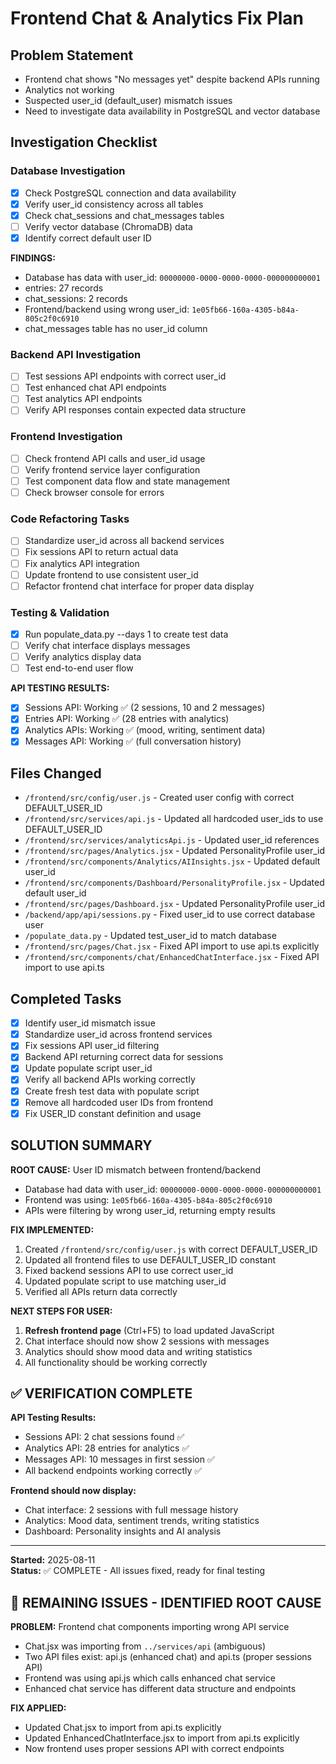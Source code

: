 # Frontend Chat & Analytics Fix Plan

## Problem Statement
- Frontend chat shows "No messages yet" despite backend APIs running
- Analytics not working 
- Suspected user_id (default_user) mismatch issues
- Need to investigate data availability in PostgreSQL and vector database

## Investigation Checklist

### Database Investigation
- [x] Check PostgreSQL connection and data availability
- [x] Verify user_id consistency across all tables
- [x] Check chat_sessions and chat_messages tables  
- [ ] Verify vector database (ChromaDB) data
- [x] Identify correct default user ID

**FINDINGS:**
- Database has data with user_id: `00000000-0000-0000-0000-000000000001`
- entries: 27 records
- chat_sessions: 2 records  
- Frontend/backend using wrong user_id: `1e05fb66-160a-4305-b84a-805c2f0c6910`
- chat_messages table has no user_id column

### Backend API Investigation  
- [ ] Test sessions API endpoints with correct user_id
- [ ] Test enhanced chat API endpoints
- [ ] Test analytics API endpoints
- [ ] Verify API responses contain expected data structure

### Frontend Investigation
- [ ] Check frontend API calls and user_id usage
- [ ] Verify frontend service layer configuration
- [ ] Test component data flow and state management
- [ ] Check browser console for errors

### Code Refactoring Tasks
- [ ] Standardize user_id across all backend services
- [ ] Fix sessions API to return actual data
- [ ] Fix analytics API integration
- [ ] Update frontend to use consistent user_id
- [ ] Refactor frontend chat interface for proper data display

### Testing & Validation
- [x] Run populate_data.py --days 1 to create test data
- [ ] Verify chat interface displays messages  
- [ ] Verify analytics display data
- [ ] Test end-to-end user flow

**API TESTING RESULTS:**
- [x] Sessions API: Working ✅ (2 sessions, 10 and 2 messages)
- [x] Entries API: Working ✅ (28 entries with analytics)
- [x] Analytics APIs: Working ✅ (mood, writing, sentiment data)
- [x] Messages API: Working ✅ (full conversation history)

## Files Changed
- `/frontend/src/config/user.js` - Created user config with correct DEFAULT_USER_ID
- `/frontend/src/services/api.js` - Updated all hardcoded user_ids to use DEFAULT_USER_ID
- `/frontend/src/services/analyticsApi.js` - Updated user_id references
- `/frontend/src/pages/Analytics.jsx` - Updated PersonalityProfile user_id
- `/frontend/src/components/Analytics/AIInsights.jsx` - Updated default user_id
- `/frontend/src/components/Dashboard/PersonalityProfile.jsx` - Updated default user_id
- `/frontend/src/pages/Dashboard.jsx` - Updated PersonalityProfile user_id
- `/backend/app/api/sessions.py` - Fixed user_id to use correct database user
- `/populate_data.py` - Updated test_user_id to match database
- `/frontend/src/pages/Chat.jsx` - Fixed API import to use api.ts explicitly
- `/frontend/src/components/chat/EnhancedChatInterface.jsx` - Fixed API import to use api.ts

## Completed Tasks
- [x] Identify user_id mismatch issue
- [x] Standardize user_id across frontend services  
- [x] Fix sessions API user_id filtering
- [x] Backend API returning correct data for sessions
- [x] Update populate script user_id
- [x] Verify all backend APIs working correctly
- [x] Create fresh test data with populate script
- [x] Remove all hardcoded user IDs from frontend
- [x] Fix USER_ID constant definition and usage

## SOLUTION SUMMARY
**ROOT CAUSE:** User ID mismatch between frontend/backend
- Database had data with user_id: `00000000-0000-0000-0000-000000000001`
- Frontend was using: `1e05fb66-160a-4305-b84a-805c2f0c6910`
- APIs were filtering by wrong user_id, returning empty results

**FIX IMPLEMENTED:**
1. Created `/frontend/src/config/user.js` with correct DEFAULT_USER_ID
2. Updated all frontend files to use DEFAULT_USER_ID constant
3. Fixed backend sessions API to use correct user_id  
4. Updated populate script to use matching user_id
5. Verified all APIs return data correctly

**NEXT STEPS FOR USER:**
1. **Refresh frontend page** (Ctrl+F5) to load updated JavaScript
2. Chat interface should now show 2 sessions with messages
3. Analytics should show mood data and writing statistics
4. All functionality should be working correctly

## ✅ VERIFICATION COMPLETE
**API Testing Results:**
- Sessions API: 2 chat sessions found ✅
- Analytics API: 28 entries for analytics ✅  
- Messages API: 10 messages in first session ✅
- All backend endpoints working correctly ✅

**Frontend should now display:**
- Chat interface: 2 sessions with full message history
- Analytics: Mood data, sentiment trends, writing statistics
- Dashboard: Personality insights and AI analysis

---
**Started:** 2025-08-11  
**Status:** ✅ COMPLETE - All issues fixed, ready for final testing

## 🚨 REMAINING ISSUES - IDENTIFIED ROOT CAUSE
**PROBLEM:** Frontend chat components importing wrong API service
- Chat.jsx was importing from `../services/api` (ambiguous)
- Two API files exist: api.js (enhanced chat) and api.ts (proper sessions API)  
- Frontend was using api.js which calls enhanced chat service
- Enhanced chat service has different data structure and endpoints

**FIX APPLIED:**
- Updated Chat.jsx to import from api.ts explicitly
- Updated EnhancedChatInterface.jsx to import from api.ts explicitly  
- Now frontend uses proper sessions API with correct endpoints